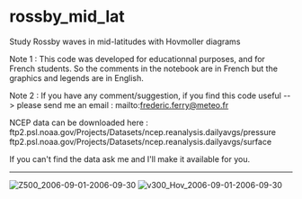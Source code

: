 # rossby_mid_lat
Study Rossby waves in mid-latitudes with Hovmoller diagrams

Note 1 : This code was developed for educationnal purposes, and for French students. So the comments in the notebook are in French but the graphics and legends are in English.

Note 2 : If you have any comment/suggestion, if you find this code useful --> please send me an email : mailto:frederic.ferry@meteo.fr

NCEP data can be downloaded here :
ftp2.psl.noaa.gov/Projects/Datasets/ncep.reanalysis.dailyavgs/pressure
ftp2.psl.noaa.gov/Projects/Datasets/ncep.reanalysis.dailyavgs/surface

If you can't find the data ask me and I'll make it available for you.

--------------------------------------------------------------------------------------------------------------------------------------------------

![Z500_2006-09-01-2006-09-30](https://user-images.githubusercontent.com/76565450/162591968-455acb1b-f253-4fad-9af9-4796d3f7f537.gif)
![v300_Hov_2006-09-01-2006-09-30](https://user-images.githubusercontent.com/76565450/162591975-62660ff3-88f6-41ef-b6a4-9df15a9641d0.png)
